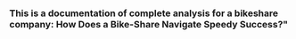 ### This is a documentation of complete analysis for a bikeshare company: How Does a Bike-Share Navigate Speedy Success?"
